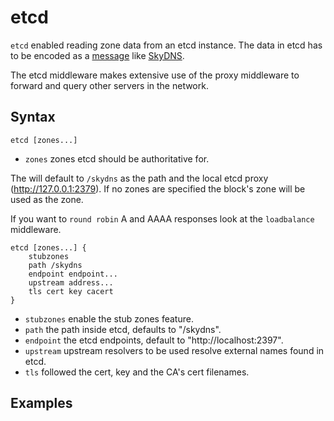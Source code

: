 # etcd

`etcd` enabled reading zone data from an etcd instance. The data in etcd has to be encoded as
a [message](https://github.com/skynetservices/skydns/blob/2fcff74cdc9f9a7dd64189a447ef27ac354b725f/msg/service.go#L26)
like [SkyDNS](https//github.com/skynetservices/skydns).

The etcd middleware makes extensive use of the proxy middleware to forward and query
other servers in the network.

## Syntax

~~~
etcd [zones...]
~~~

* `zones` zones etcd should be authoritative for.

The will default to `/skydns` as the path and the local etcd proxy (http://127.0.0.1:2379).
If no zones are specified the block's zone will be used as the zone.

If you want to `round robin` A and AAAA responses look at the `loadbalance` middleware.

~~~
etcd [zones...] {
    stubzones
    path /skydns
    endpoint endpoint...
    upstream address...
    tls cert key cacert
}
~~~

* `stubzones` enable the stub zones feature.
* `path` the path inside etcd, defaults to "/skydns".
* `endpoint` the etcd endpoints, default to "http://localhost:2397".
* `upstream` upstream resolvers to be used resolve external names found in etcd.
* `tls` followed the cert, key and the CA's cert filenames.

## Examples
